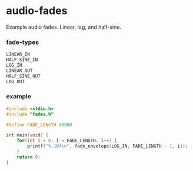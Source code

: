 # audio-fades
Example audio fades. Linear, log, and half-sine.

### fade-types
```c
LINEAR_IN
HALF_SINE_IN
LOG_IN
LINEAR_OUT
HALF_SINE_OUT
LOG_OUT
```
### example
```c
#include <stdio.h>
#include "fades.h"

#define FADE_LENGTH 48000

int main(void) {
    for(int i = 0; i < FADE_LENGTH; i++) {
        printf("%.10f\n", fade_envelope(LOG_IN, FADE_LENGTH - 1, i));
    }
    return 0;
}
```
